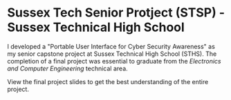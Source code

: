 # Sussex Tech Senior Protject (STSP) - Sussex Technical High School

I developed a "Portable User Interface for Cyber Security Awareness" as my senior capstone project at Sussex Technical High School (STHS). The completion of a final project was essential to graduate from the *Electronics and Computer Engineering* technical area.

View the final project slides to get the best understanding of the entire project.
